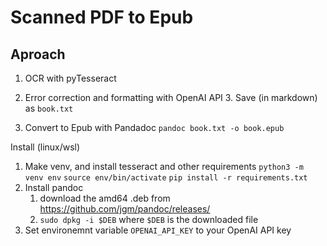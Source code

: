 # Scanned PDF to Epub


## Aproach

1. OCR with pyTesseract

2. Error correction and formatting with OpenAI API
    3. Save (in markdown) as `book.txt`
3. Convert to Epub with Pandadoc
`pandoc book.txt -o book.epub`


Install (linux/wsl)
1. Make venv, and install tesseract and other requirements
`python3 -m venv env`
`source env/bin/activate`
`pip install -r requirements.txt`
2. Install pandoc
    1. download the amd64 .deb from https://github.com/jgm/pandoc/releases/
    2. `sudo dpkg -i $DEB` where `$DEB` is the downloaded file
3. Set environemnt variable `OPENAI_API_KEY` to your OpenAI API key


